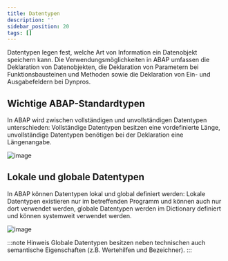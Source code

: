 ```yaml
---
title: Datentypen
description: ''
sidebar_position: 20
tags: []
---
```


Datentypen legen fest, welche Art von Information ein Datenobjekt speichern kann. Die Verwendungsmöglichkeiten in ABAP umfassen die Deklaration von Datenobjekten, die Deklaration von Parametern bei Funktionsbausteinen und Methoden sowie die Deklaration von 
Ein- und Ausgabefeldern bei Dynpros.

## Wichtige ABAP-Standardtypen
In ABAP wird zwischen vollständigen und unvollständigen Datentypen unterschieden: Vollständige Datentypen besitzen eine vordefinierte Länge, unvollständige Datentypen benötigen bei der Deklaration eine Längenangabe.

![image](https://user-images.githubusercontent.com/47243617/204752577-b6b144d2-edef-40db-95bc-738bc1f709e7.png)

## Lokale und globale Datentypen
In ABAP können Datentypen lokal und global definiert werden: Lokale Datentypen existieren nur im betreffenden Programm und können auch nur dort verwendet werden, globale Datentypen werden im Dictionary definiert und können systemweit verwendet werden.

![image](https://user-images.githubusercontent.com/47243617/194846702-54ad576f-029d-4289-88ec-5f595375e7d1.png)

:::note Hinweis
Globale Datentypen besitzen neben technischen auch semantische Eigenschaften (z.B. Wertehilfen und Bezeichner).
:::
